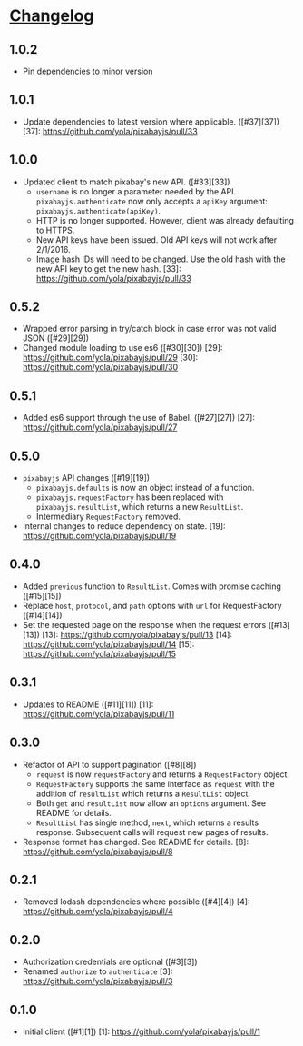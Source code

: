 # [Changelog](https://github.com/yola/pixabayjs/releases)

## 1.0.2
* Pin dependencies to minor version

## 1.0.1
* Update dependencies to latest version where applicable. ([#37][37])
[37]: https://github.com/yola/pixabayjs/pull/33

## 1.0.0
* Updated client to match pixabay's new API. ([#33][33])
    * `username` is no longer a parameter needed by the API. `pixabayjs.authenticate` now only accepts a `apiKey` argument: `pixabayjs.authenticate(apiKey)`.
    * HTTP is no longer supported. However, client was already defaulting to HTTPS.
    * New API keys have been issued. Old API keys will not work after 2/1/2016.
    * Image hash IDs will need to be changed. Use the old hash with the new API key to get the new hash.
[33]: https://github.com/yola/pixabayjs/pull/33

## 0.5.2
* Wrapped error parsing in try/catch block in case error was not valid JSON ([#29][29])
* Changed module loading to use es6 ([#30][30])
[29]: https://github.com/yola/pixabayjs/pull/29
[30]: https://github.com/yola/pixabayjs/pull/30

## 0.5.1
* Added es6 support through the use of Babel. ([#27][27])
[27]: https://github.com/yola/pixabayjs/pull/27

## 0.5.0
* `pixabayjs` API changes ([#19][19])
    - `pixabayjs.defaults` is now an object instead of a function.
    - `pixabayjs.requestFactory` has been replaced with `pixabayjs.resultList`, which returns a new `ResultList`.
    - Intermediary `RequestFactory` removed.
* Internal changes to reduce dependency on state.
[19]: https://github.com/yola/pixabayjs/pull/19

## 0.4.0
* Added `previous` function to `ResultList`. Comes with promise caching ([#15][15])
* Replace `host`, `protocol`, and `path` options with `url` for RequestFactory ([#14][14])
* Set the requested page on the response when the request errors ([#13][13])
[13]: https://github.com/yola/pixabayjs/pull/13
[14]: https://github.com/yola/pixabayjs/pull/14
[15]: https://github.com/yola/pixabayjs/pull/15

## 0.3.1
* Updates to README ([#11][11])
[11]: https://github.com/yola/pixabayjs/pull/11

## 0.3.0
* Refactor of API to support pagination ([#8][8])
    * `request` is now `requestFactory` and returns a `RequestFactory` object.
    * `RequestFactory` supports the same interface as `request` with the addition of `resultList` which returns a `ResultList` object.
    * Both `get` and `resultList` now allow an `options` argument. See README for details.
    * `ResultList` has single method, `next`, which returns a results response. Subsequent calls will request new pages of results.
* Response format has changed. See README for details.
[8]: https://github.com/yola/pixabayjs/pull/8

## 0.2.1
* Removed lodash dependencies where possible ([#4][4])
[4]: https://github.com/yola/pixabayjs/pull/4

## 0.2.0
* Authorization credentials are optional ([#3][3])
* Renamed `authorize` to `authenticate`
[3]: https://github.com/yola/pixabayjs/pull/3

## 0.1.0
* Initial client ([#1][1])
[1]: https://github.com/yola/pixabayjs/pull/1
